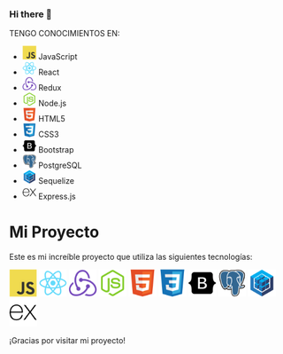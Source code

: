 ### Hi there 👋

<!--
**FrancooChaparro/FrancooChaparro** is a ✨ _special_ ✨ repository because its `README.md` (this file) appears on your GitHub profile.

Here are some ideas to get you started:

- 🔭 I’m currently working on ...
- 🌱 I’m currently learning ...
- 👯 I’m looking to collaborate on ...
- 🤔 I’m looking for help with ...
- 💬 Ask me about ...
- 📫 How to reach me: ...
- 😄 Pronouns: ...
- ⚡ Fun fact: ...
-->

 TENGO CONOCIMIENTOS EN: 

- <img src="https://raw.githubusercontent.com/devicons/devicon/master/icons/javascript/javascript-original.svg" alt="JavaScript" width="25" height="25"/> JavaScript
- <img src="https://raw.githubusercontent.com/devicons/devicon/master/icons/react/react-original.svg" alt="React" width="25" height="25"/> React
- <img src="https://raw.githubusercontent.com/devicons/devicon/master/icons/redux/redux-original.svg" alt="Redux" width="25" height="25"/> Redux
- <img src="https://raw.githubusercontent.com/devicons/devicon/master/icons/nodejs/nodejs-original.svg" alt="Node.js" width="25" height="25"/> Node.js
- <img src="https://raw.githubusercontent.com/devicons/devicon/master/icons/html5/html5-original.svg" alt="HTML5" width="25" height="25"/> HTML5
- <img src="https://raw.githubusercontent.com/devicons/devicon/master/icons/css3/css3-original.svg" alt="CSS3" width="25" height="25"/> CSS3
- <img src="https://raw.githubusercontent.com/devicons/devicon/master/icons/bootstrap/bootstrap-plain.svg" alt="Bootstrap" width="25" height="25"/> Bootstrap
- <img src="https://raw.githubusercontent.com/devicons/devicon/master/icons/postgresql/postgresql-original.svg" alt="PostgreSQL" width="25" height="25"/> PostgreSQL
- <img src="https://raw.githubusercontent.com/devicons/devicon/master/icons/sequelize/sequelize-original.svg" alt="Sequelize" width="25" height="25"/> Sequelize
- <img src="https://raw.githubusercontent.com/devicons/devicon/master/icons/express/express-original.svg" alt="Express.js" width="25" height="25"/> Express.js



# Mi Proyecto

Este es mi increíble proyecto que utiliza las siguientes tecnologías:

<img src="https://raw.githubusercontent.com/devicons/devicon/master/icons/javascript/javascript-original.svg" alt="JavaScript" width="50" height="50"/> <img src="https://raw.githubusercontent.com/devicons/devicon/master/icons/react/react-original.svg" alt="React" width="50" height="50"/> <img src="https://raw.githubusercontent.com/devicons/devicon/master/icons/redux/redux-original.svg" alt="Redux" width="50" height="50"/> <img src="https://raw.githubusercontent.com/devicons/devicon/master/icons/nodejs/nodejs-original.svg" alt="Node.js" width="50" height="50"/> <img src="https://raw.githubusercontent.com/devicons/devicon/master/icons/html5/html5-original.svg" alt="HTML5" width="50" height="50"/> <img src="https://raw.githubusercontent.com/devicons/devicon/master/icons/css3/css3-original.svg" alt="CSS3" width="50" height="50"/> <img src="https://raw.githubusercontent.com/devicons/devicon/master/icons/bootstrap/bootstrap-plain.svg" alt="Bootstrap" width="50" height="50"/> <img src="https://raw.githubusercontent.com/devicons/devicon/master/icons/postgresql/postgresql-original.svg" alt="PostgreSQL" width="50" height="50"/> <img src="https://raw.githubusercontent.com/devicons/devicon/master/icons/sequelize/sequelize-original.svg" alt="Sequelize" width="50" height="50"/> <img src="https://raw.githubusercontent.com/devicons/devicon/master/icons/express/express-original.svg" alt="Express.js" width="50" height="50"/>

¡Gracias por visitar mi proyecto!


